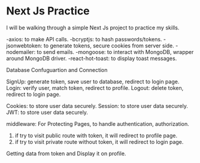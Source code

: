 # Next Js Practice

I will be walking through a simple Next Js project to practice my skills.

-axios: to make API calls.
-bcryptjs: to hash passwords/tokens.
-jsonwebtoken: to generate tokens, secure cookies from server side.
-nodemailer: to send emails.
-mongoose: to interact with MongoDB, wrapper around MongoDB driver.
-react-hot-toast: to display toast messages.

Database Confuguartion and Connection

SignUp: generate token, save user to database, redirect to login page.
Login: verify user, match token, redirect to profile.
Logout: delete token, redirect to login page.

Cookies: to store user data securely.
Session: to store user data securely.
JWT: to store user data securely.

middleware: For Protecting Pages, to handle authentication, authorization.
1) if try to visit public route with token, it will redirect to profile page.
2) if try to visit private route without token, it will redirect to login page.

Getting data from token and Display it on profile.